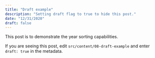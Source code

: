 ```yaml
---
title: "Draft example"
description: "Setting draft flag to true to hide this post."
date: "12/31/2020"
draft: false
---
```


This post is to demonstrate the year sorting capabilities.

If you are seeing this post, edit `src/content/08-draft-example` and enter `draft: true` in the metadata.
